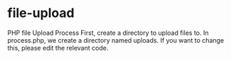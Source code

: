 # file-upload
PHP file Upload Process
First, create a directory to upload files to.
In process.php, we create a directory named uploads.
If you want to change this, please edit the relevant code.
